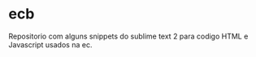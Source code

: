 ecb
===

Repositorio com alguns snippets do sublime text 2 para codigo HTML e Javascript usados na ec.